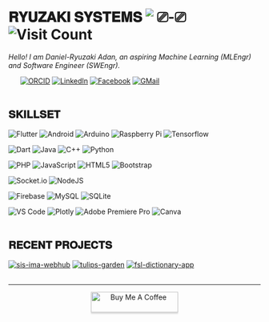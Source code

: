 # 𝐑𝐘𝐔𝐙𝐀𝐊𝐈 𝐒𝐘𝐒𝐓𝐄𝐌𝐒 ![‎ ⎚-⎚‎ ‎ ](https://img.shields.io/badge/%E2%80%8E%20%E2%8E%9A--%E2%8E%9A%E2%80%8E%20%E2%80%8E-active%20but%20not%20so%20active-white?labelColor=grey&style=flat) &nbsp;![Visit Count](https://komarev.com/ghpvc/?username=DanRyuzaki&color=green)
<i> Hello! I am Daniel-Ryuzaki Adan, an aspiring Machine Learning (MLEngr) and Software Engineer (SWEngr). </i> 
<br>

 &nbsp; &nbsp;  &nbsp; [![ORCID](https://img.shields.io/badge/_ORC_ID_-0009--0003--6411--7099-48ff00.svg?style=for-the-badge)](https://orcid.org/0009-0003-6411-7099) [![LinkedIn](https://img.shields.io/badge/LinkedIn-%230077B5.svg?style=for-the-badge&logo=linkedin&logoColor=white)](https://linkedin.com/in/danryuzaki) [![Facebook](https://img.shields.io/badge/Facebook-%231877F2.svg?style=for-the-badge&logo=Facebook&logoColor=white)](https://facebook.com/ryuzakilovescoding) [![GMail](https://img.shields.io/badge/Gmail-D14836?style=for-the-badge&logo=gmail&logoColor=white)](mailto:${mail:danryuzaki00@gmail.com})  
<br>

## 𝐒𝐊𝐈𝐋𝐋𝐒𝐄𝐓
![Flutter](https://img.shields.io/badge/Flutter-%2302569B.svg?style=flat-square&logo=Flutter&logoColor=white)
![Android](https://img.shields.io/badge/Android-6DA55F?style=flat-square&logo=Android&logoColor=white) 
![Arduino](https://img.shields.io/badge/-Arduino-00979D?style=flat-square&logo=Arduino&logoColor=white)
![Raspberry Pi](https://img.shields.io/badge/-RaspberryPi-C51A4A?style=flat-square&logo=Raspberry-Pi)
![Tensorflow](https://img.shields.io/badge/-Tensorflow-FF8C00?style=flat-square&logo=Tensorflow&logoColor=white)

![Dart](https://img.shields.io/badge/dart-%230175C2.svg?style=flat-square&logo=dart&logoColor=white)
![Java](https://img.shields.io/badge/java-%23ED8B00.svg?style=flat-square&logo=openjdk&logoColor=white)
![C++](https://img.shields.io/badge/c++-%2300599C.svg?style=flat-square&logo=c%2B%2B&logoColor=white) 
![Python](https://img.shields.io/badge/python-3670A0?style=flat-square&logo=python&logoColor=ffdd54) 

![PHP](https://img.shields.io/badge/php-%23777BB4.svg?style=flat-square&logo=php&logoColor=white) 
![JavaScript](https://img.shields.io/badge/javascript-%23323330.svg?style=flat-square&logo=javascript&logoColor=%23F7DF1E) 
![HTML5](https://img.shields.io/badge/html5-%23E34F26.svg?style=flat-square&logo=html5&logoColor=white) 
![Bootstrap](https://img.shields.io/badge/bootstrap-%238511FA.svg?style=flat-square&logo=bootstrap&logoColor=white) 

![Socket.io](https://img.shields.io/badge/Socket.io-black?style=flat-square&logo=socket.io&badgeColor=010101)
![NodeJS](https://img.shields.io/badge/node.js-6DA55F?style=flat-square&logo=node.js&logoColor=white) 

![Firebase](https://img.shields.io/badge/firebase-a08021?style=flat-square&logo=firebase&logoColor=ffcd34) 
![MySQL](https://img.shields.io/badge/mysql-4479A1.svg?style=flat-square&logo=mysql&logoColor=white) 
![SQLite](https://img.shields.io/badge/sqlite-%2307405e.svg?style=flat-square&logo=sqlite&logoColor=white)

![VS Code](https://img.shields.io/badge/-VSCode-%23007ACC?style=flat-square&logo=visual-studio-code)
![Plotly](https://img.shields.io/badge/Plotly-%233F4F75.svg?style=flat-square&logo=plotly&logoColor=white) 
![Adobe Premiere Pro](https://img.shields.io/badge/Adobe%20Premiere%20Pro-9999FF.svg?style=flat-square&logo=Adobe%20Premiere%20Pro&logoColor=white) 
![Canva](https://img.shields.io/badge/Canva-%2300C4CC.svg?style=flat-square&logo=Canva&logoColor=white) 
<br> <br> 

## 𝐑𝐄𝐂𝐄𝐍𝐓 𝐏𝐑𝐎𝐉𝐄𝐂𝐓𝐒
[![sis-ima-webhub](https://svg.bookmark.style/api?url=https://github.com/DanRyuzaki/sis-ima-webhub&mode=light&style=horizontal)](https://github.com/DanRyuzaki/sis-ima-webhub)
[![tulips-garden](https://svg.bookmark.style/api?url=https://github.com/DanRyuzaki/tulips-garden-pwa-app&mode=dark&style=horizontal)](https://github.com/DanRyuzaki/tulips-garden-pwa-app)
[![fsl-dictionary-app](https://svg.bookmark.style/api?url=https://github.com/DanRyuzaki/fsl-dictionary-mobile-app&mode=light&style=horizontal)](https://github.com/DanRyuzaki/fsl-dictionary-mobile-app)
<br><br> <hr>

<p align="center"> <a href="https://www.buymeacoffee.com/danryuzaki" target="_blank"><img src="https://img.shields.io/badge/Buy_Me_A_Coffee-FFDD00?style=for-the-badge&logo=buy-me-a-coffee&logoColor=black" alt="Buy Me A Coffee" style="height: 41px !important;width: 174px !important;box-shadow: 0px 3px 2px 0px rgba(190, 190, 190, 0.5) !important;-webkit-box-shadow: 0px 3px 2px 0px rgba(190, 190, 190, 0.5) !important;" ></a></p>

